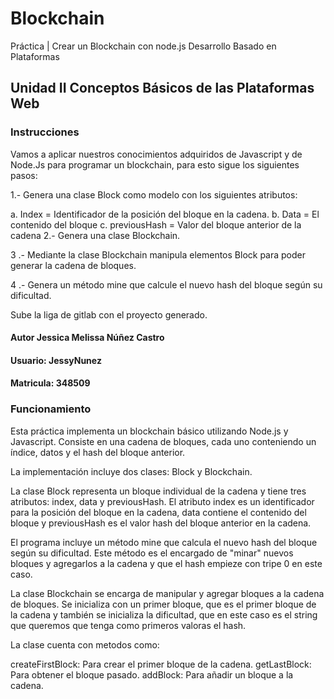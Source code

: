 # Blockchain
Práctica | Crear un Blockchain con node.js
Desarrollo Basado en Plataformas

## Unidad II Conceptos Básicos de las Plataformas Web

### Instrucciones
 Vamos a aplicar nuestros conocimientos adquiridos de Javascript y de Node.Js para programar un blockchain, para esto sigue los siguientes pasos:

1.- Genera una clase Block como modelo con los siguientes atributos:

a. Index = Identificador de la posición del bloque en la cadena. b. Data = El contenido del bloque c. previousHash = Valor del bloque anterior de la cadena 2.- Genera una clase Blockchain.

3 .- Mediante la clase Blockchain manipula elementos Block para poder generar la cadena de bloques.

4 .- Genera un método mine que calcule el nuevo hash del bloque según su dificultad.

Sube la liga de gitlab con el proyecto generado.


#### Autor Jessica Melissa Núñez Castro 
#### Usuario: JessyNunez 
#### Matricula: 348509

### Funcionamiento
Esta práctica implementa un blockchain básico utilizando Node.js y Javascript. Consiste en una cadena de bloques, cada uno conteniendo un índice, datos y el hash del bloque anterior.

La implementación incluye dos clases: Block y Blockchain.

La clase Block representa un bloque individual de la cadena y tiene tres atributos: index, data y previousHash. El atributo index es un identificador para la posición del bloque en la cadena, data contiene el contenido del bloque y previousHash es el valor hash del bloque anterior en la cadena.

El programa incluye un método mine que calcula el nuevo hash del bloque según su dificultad. Este método es el encargado de "minar" nuevos bloques y agregarlos a la cadena y que el hash empieze con tripe 0 en este caso.

La clase Blockchain se encarga de manipular y agregar bloques a la cadena de bloques. Se inicializa con un primer bloque, que es el primer bloque de la cadena y también se inicializa la dificultad, que en este caso es el string que queremos que tenga como primeros valoras el hash.

La clase cuenta con metodos como:

createFirstBlock: Para crear el primer bloque de la cadena. getLastBlock: Para obtener el bloque pasado. addBlock: Para añadir un bloque a la cadena.
